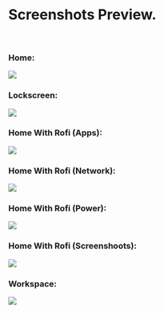 # Screenshots Preview.
<br>
<h3> Home: </h3>
<img src= "https://github.com/sukalaper/dotfiles/blob/master/Screenshoots./Homescreen.png">

<h3> Lockscreen: </h3>
<img src= "https://github.com/sukalaper/dotfiles/blob/master/Screenshoots./Lockscreen.png">

<h3> Home With Rofi (Apps): </h3>
<img src= "https://github.com/sukalaper/dotfiles/blob/master/Screenshoots./Home_With_Rofi(Apps).png">

<h3> Home With Rofi (Network): </h3>
<img src= "https://github.com/sukalaper/dotfiles/blob/master/Screenshoots./Home_With_Rofi(Network).png">

<h3> Home With Rofi (Power): </h3>
<img src= "https://github.com/sukalaper/dotfiles/blob/master/Screenshoots./Home_With_Rofi(Power).png">

<h3> Home With Rofi (Screenshoots): </h3>
<img src= "https://github.com/sukalaper/dotfiles/blob/master/Screenshoots./Home_With_Rofi(Screenshoots).png">

<h3> Workspace: </h3>
<img src= "https://github.com/sukalaper/dotfiles/blob/master/Screenshoots./Workspace.png">
